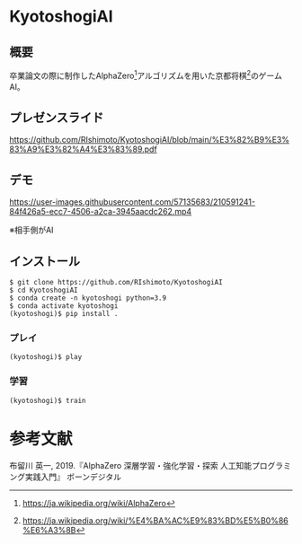 # KyotoshogiAI
## 概要
卒業論文の際に制作したAlphaZero[^1]アルゴリズムを用いた京都将棋[^2]のゲームAI。</br>
[^1]:https://ja.wikipedia.org/wiki/AlphaZero
[^2]:https://ja.wikipedia.org/wiki/%E4%BA%AC%E9%83%BD%E5%B0%86%E6%A3%8B

## プレゼンスライド

https://github.com/RIshimoto/KyotoshogiAI/blob/main/%E3%82%B9%E3%83%A9%E3%82%A4%E3%83%89.pdf

## デモ

https://user-images.githubusercontent.com/57135683/210591241-84f426a5-ecc7-4506-a2ca-3945aacdc262.mp4

※相手側がAI

## インストール
```
$ git clone https://github.com/RIshimoto/KyotoshogiAI
$ cd KyotoshogiAI
$ conda create -n kyotoshogi python=3.9
$ conda activate kyotoshogi
(kyotoshogi)$ pip install .
```
### プレイ
```
(kyotoshogi)$ play
```

### 学習
```
(kyotoshogi)$ train
```

# 参考文献 
布留川 英一, 2019.『AlphaZero 深層学習・強化学習・探索 人工知能プログラミング実践入門』 ボーンデジタル
